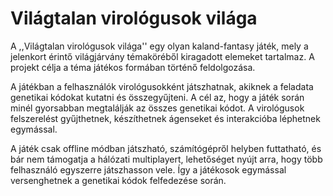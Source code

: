 # Világtalan virológusok világa

A ,,Világtalan virológusok világa'' egy olyan kaland-fantasy játék,
mely a jelenkort érintő világjárvány témaköréből kiragadott elemeket tartalmaz.
A projekt célja a téma játékos formában történő feldolgozása.

A játékban a felhasználók virológusokként játszhatnak, akiknek a feladata genetikai kódokat kutatni és összegyűjteni.
A cél az, hogy a játék során minél gyorsabban megtalálják az összes genetikai kódot.
A virológusok felszerelést gyűjthetnek, készíthetnek ágenseket és interakcióba léphetnek egymással.

A játék csak offline módban játszható, számítógépről helyben futtatható,
és bár nem támogatja a hálózati multiplayert, lehetőséget nyújt arra,
hogy több felhasználó egyszerre játszhasson vele.
Így a játékosok egymással versenghetnek a genetikai kódok felfedezése során.